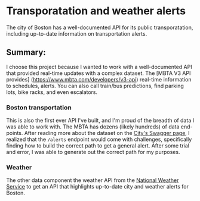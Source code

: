 # Transporatation and weather alerts
The city of Boston has a well-documented API for its public transporatation, including up-to-date information on transportation alerts. 

## Summary: 
I choose this project because I wanted to work with a well-documented API that provided real-time updates with a complex dataset. The [MBTA V3 API provides] (https://www.mbta.com/developers/v3-api) real-time information to schedules, alerts. You can also call train/bus predictions, find parking lots, bike racks, and even escalators.

### Boston transportation
This is also the first ever API I've built, and I'm proud of the breadth of data I was able to work with. The MBTA has dozens (likely hundreds) of data end-points. After reading more about the dataset on the [City's Swagger page](https://api-v3.mbta.com/docs/swagger/index.html#/Alert/ApiWeb_AlertController_index), I realized that the `/alerts` endpoint would come with challenges, specifically finding how to build the correct path to get a general alert. After some trial and error, I was able to generate out the correct path for my purposes. 


### Weather
The other data component the weather API from the [National Weather Service](https://www.weather.gov/documentation/services-web-api) to get an API that highlights up-to-date city and weather alerts for Boston. 

### 
